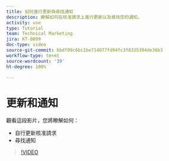 ```yaml
---
title: 如何進行更新與尋找通知
description: 瞭解如何在核准請求上進行更新以及尋找您的通知。
activity: use
type: Tutorial
team: Technical Marketing
jira: KT-8809
doc-type: video
source-git-commit: bbdf99c6bc1be714077fd94fc3f8325394de36b3
workflow-type: tm+mt
source-wordcount: '39'
ht-degree: 100%

---
```


# 更新和通知

觀看這段影片，您將瞭解如何：

* 自行更新核准請求
* 尋找通知

>[!VIDEO](https://video.tv.adobe.com/v/3440158/?quality=12&learn=on&enablevpops=1&captions=chi_hant)

<!--
learn more URLS
Tag others on updates
Update work
-->
